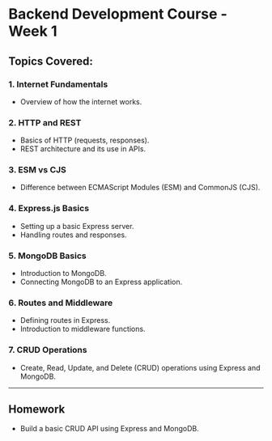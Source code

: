 # Backend Development Course - Week 1

## Topics Covered:

### 1. Internet Fundamentals
- Overview of how the internet works.
  
### 2. HTTP and REST
- Basics of HTTP (requests, responses).
- REST architecture and its use in APIs.

### 3. ESM vs CJS
- Difference between ECMAScript Modules (ESM) and CommonJS (CJS).
  
### 4. Express.js Basics
- Setting up a basic Express server.
- Handling routes and responses.

### 5. MongoDB Basics
- Introduction to MongoDB.
- Connecting MongoDB to an Express application.

### 6. Routes and Middleware
- Defining routes in Express.
- Introduction to middleware functions.

### 7. CRUD Operations
- Create, Read, Update, and Delete (CRUD) operations using Express and MongoDB.

---

## Homework
- Build a basic CRUD API using Express and MongoDB.
